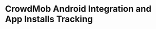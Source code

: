 CrowdMob Android Integration and App Installs Tracking
======================================================
